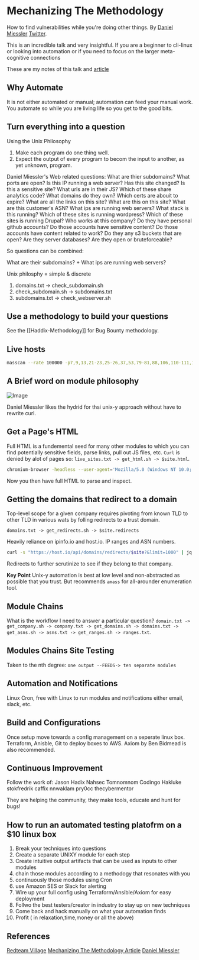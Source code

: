 # Mechanizing The Methodology
How to find vulnerabilities while you're doing other things. By [Daniel Miessler](https://danielmiessler.com) [Twitter](https://twitter.com/danielmiessler). 


This is an incredible talk and very insightful. If you are a beginner to cli-linux or looking into automation or if you need to focus on the larger meta-cognitive connections 

These are my notes of this talk and [article](https://danielmiessler.com/blog/mechanizing-the-methodology/)

## Why Automate
It is not either automated or manual; automation can feed your manual work. You automate so while you are living life so you get to the good bits.

## Turn everything into a question

Using the Unix Philosophy
1. Make each program do one thing well.
2. Expect the output of every program to becom the input to another, as yet unknown, program.

Daniel Miessler's Web related questions:
What are thier subdomains?
What ports are open?
Is this IP running a web server?
Has this site changed?
Is this a sensitive site?
What urls are in their JS?
Which of these share analytics code?
What domains do they own?
Which certs are abouit to expire?
What are all the links on this site?
What are this on this site?
What are this customer's ASN?
What ips are running web servers?
What stack is this running?
Which of these sites is running wordpress? 
Which of these sites is running Drupal?
Who works at this company?
Do they have personal github accounts?
Do those accounts have sensitive content?
Do those accounts have content related to work?
Do they any s3 buckets that are open?
Are they server databases?
Are they open or bruteforceable?

So questions can be combined: 

What are their subdomains? 
+
What ips are running web servers?

Unix philosphy = simple & discrete
1. domains.txt -> check_subdomain.sh 
2. check_subdomain.sh -> subdomains.txt
3. subdomains.txt -> check_webserver.sh

## Use a methodology to build your questions
See the [[Haddix-Methodology]] for Bug Bounty methodology.

## Live hosts

```bash
masscan --rate 100000 -p7,9,13,21-23,25-26,37,53,79-81,88,106,110-111,113,119,135,139,143-144,179,199,389,427,443-445,465,513-515,543-544,548,554,587,631,646,873,990,993,995,1025-29,1110,1433,1720m1723m1755,1900,2000-2001,2049,2121,2717,3000,3128,3306,2289,2986,4899,5000,5009,5051,5060,5101,5190,5357,5432,5631,5666,5800,5900,6000-6001,6646,7070,8000,8008-8009,8080-8081,8443,8888,9100,9999-10000,32768,49152-49157 -L ips.txt | awk '{ print $6 }' | sort -u > live_ips.txt
```

## A Brief word on module philosophy

![Image](recon-mtm-module-philosophy.png)

Daniel Miessler likes the hydrid for thsi unix-y approach without have to rewrite curl.

## Get a Page's HTML

Full HTML is a fundemental seed for many other modules to which you can find potentially sensitive fields, parse links, pull out JS files, etc. `Curl` is denied by alot of pages so:
`live_sites.txt -> get_html.sh -> $site.html`. 

```bash
chromium-browser -headless --user-agent='Mozilla/5.0 (Windows NT 10.0; Win64; x64) AppleWebKit/537. 36 (KHTML, like Gecko) Chrome/67.0.3396.99 Safari/537.36' --dump-dom $site > site.html
```
Now you then have full HTML to parse and inspect.

## Getting the domains that redirect to a domain

Top-level scope for a given company requires pivoting from known TLD to other TLD in various wats by folling redirects to a trust domain.

`domains.txt -> get_redirects.sh -> $site.redirects`

Heavily reliance on ipinfo.io and host.io.
IP ranges and ASN numbers.
```bash
curl -s "https://host.io/api/domains/redirects/$site?&limit=1000" | jq -r '.domains' | jq '.[]' | tr -d \" > $site.redirects"
```
Redirects to further scrutinize to see if they belong to that company.

**Key Point** Unix-y automation is best at low level and non-abstracted as possible that you trust. But recommends `amass` for all-arounder enumeration tool.

## Module Chains
What is the workflow I need to answer a particular question?
`domain.txt -> get_company.sh -> company.txt -> get_domains.sh -> domains.txt -> get_asns.sh -> asns.txt -> get_ranges.sh -> ranges.txt`.

## Modules Chains Site Testing
Taken to the nth degree:
`one output --FEEDS-> ten separate modules`

## Automation and Notifications
Linux Cron, free with Linux to run modules and notifications either email, slack, etc.

## Build and Configurations
Once setup move towards a config management on a seperate linux box. Terraform, Anisble, Git  to deploy boxes to AWS. Axiom by Ben Bidmead is also recommended.

## Continuous Improvement
Follow the work of:
Jason Hadix
Nahsec
Tomnomnom
Codingo
Hakluke
stokfredrik
caffix
nnwaklam
pry0cc
thecybermentor

They are helping the community, they make tools, educate and hunt for bugs!

## How to run an automated testing platofrm on a $10 linux box
1. Break your techniques into questions
2. Create a separate UNIXY module for each step
3. Create intuitive output artifacts that can be used as inputs to other modules
4. chain those modules according to a methodogy that resonates with you
5. continuously those modules using Cron
6. use Amazon SES or Slack for alerting
7. Wire up your full config using Terraform/Ansible/Axiom for easy deployment
8. Follwo the best testers/creator in industry to stay up on new techniques 
9. Come back and hack manually on what your automation finds
10. Profit ( in relaxation,time,money or all the above)

## References

[Redteam Village](https://www.youtube.com/watch?v=URBnM6gGODo)
[Mechanizing The Methodology Article](https://danielmiessler.com/blog/mechanizing-the-methodology/)
[Daniel Miessler](https://danielmiessler.com)